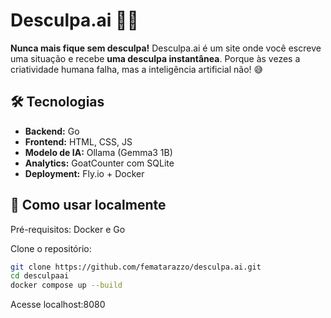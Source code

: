# Desculpa.ai 🤖💨

**Nunca mais fique sem desculpa!**
Desculpa.ai é um site onde você escreve uma situação e recebe **uma desculpa instantânea**.
Porque às vezes a criatividade humana falha, mas a inteligência artificial não! 😅

## 🛠️ Tecnologias

- **Backend:** Go
- **Frontend:** HTML, CSS, JS
- **Modelo de IA:** Ollama (Gemma3 1B)
- **Analytics:** GoatCounter com SQLite
- **Deployment:** Fly.io + Docker

## 🚀 Como usar localmente

Pré-requisitos: Docker e Go

Clone o repositório:

```bash
git clone https://github.com/fematarazzo/desculpa.ai.git
cd desculpaai
docker compose up --build
```

Acesse localhost:8080

